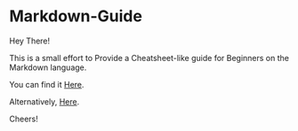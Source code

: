 # Markdown-Guide

Hey There!

This is a small effort to Provide a Cheatsheet-like guide for Beginners on the Markdown  language.

You can find it [Here](https://karthikeya02.github.io/Markdown-Guide/Guide.html).

Alternatively,
[Here](Guide.md).

Cheers!